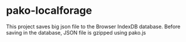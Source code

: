# pako-localforage
This project saves big json file to the Browser IndexDB database. Before saving in the database, JSON file is gzipped using pako.js
